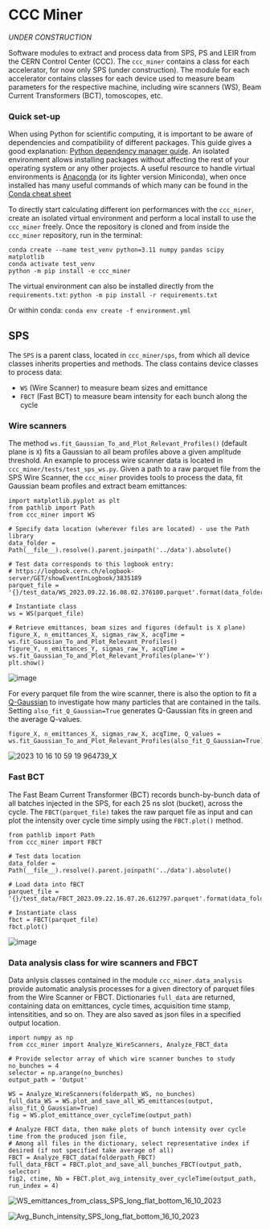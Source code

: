 # CCC Miner

*UNDER CONSTRUCTION*

Software modules to extract and process data from SPS, PS and LEIR from the CERN Control Center (CCC). The `ccc_miner` contains a class for each accelerator, for now only SPS (under construction). The module for each accelerator contains classes for each device used to measure beam parameters for the respective machine, including wire scanners (WS), Beam Current Transformers (BCT), tomoscopes, etc. 

### Quick set-up

When using Python for scientific computing, it is important to be aware of dependencies and compatibility of different packages. This guide gives a good explanation: [Python dependency manager guide](https://aaltoscicomp.github.io/python-for-scicomp/dependencies/#dependency-management). An isolated environment allows installing packages without affecting the rest of your operating system or any other projects. A useful resource to handle virtual environments is [Anaconda](https://www.anaconda.com/) (or its lighter version Miniconda), when once installed has many useful commands of which many can be found in the [Conda cheat sheet](https://docs.conda.io/projects/conda/en/4.6.0/_downloads/52a95608c49671267e40c689e0bc00ca/conda-cheatsheet.pdf) 

To directly start calculating different ion performances with the `ccc_miner`, create an isolated virtual environment and perform a local install to use the `ccc_miner` freely. Once the repository is cloned and from inside the `ccc_miner` repository, run in the terminal:

```
conda create --name test_venv python=3.11 numpy pandas scipy matplotlib
conda activate test_venv
python -m pip install -e ccc_miner
```
The virtual environment can also be installed directly from the `requirements.txt`: `python -m pip install -r requirements.txt`

Or within conda: `conda env create -f environment.yml`


## SPS 

The `SPS` is a parent class, located in `ccc_miner/sps`, from which all device classes inherits properties and methods. The class contains device classes to process data:
- `WS` (Wire Scanner) to measure beam sizes and emittance
- `FBCT` (Fast BCT) to measure beam intensity for each bunch along the cycle

### Wire scanners 

The method `ws.fit_Gaussian_To_and_Plot_Relevant_Profiles()` (default plane is `X`) fits a Gaussian to all beam profiles above a given amplitude threshold. An example to process wire scanner data is located in `ccc_miner/tests/test_sps_ws.py`. Given a path to a raw parquet file from the SPS Wire Scanner, the `ccc_miner` provides tools to process the data, fit Gaussian beam profiles and extract beam emittances: 
```
import matplotlib.pyplot as plt
from pathlib import Path
from ccc_miner import WS

# Specify data location (wherever files are located) - use the Path library 
data_folder = Path(__file__).resolve().parent.joinpath('../data').absolute()

# Test data corresponds to this logbook entry:
# https://logbook.cern.ch/elogbook-server/GET/showEventInLogbook/3835189
parquet_file = '{}/test_data/WS_2023.09.22.16.08.02.376100.parquet'.format(data_folder)

# Instantiate class 
ws = WS(parquet_file)

# Retrieve emittances, beam sizes and figures (default is X plane) 
figure_X, n_emittances_X, sigmas_raw_X, acqTime = ws.fit_Gaussian_To_and_Plot_Relevant_Profiles() 
figure_Y, n_emittances_Y, sigmas_raw_Y, acqTime = ws.fit_Gaussian_To_and_Plot_Relevant_Profiles(plane='Y') 
plt.show()
```

![image](https://github.com/ewaagaard/ccc_miner/assets/68541324/dd40a3e7-387c-4777-81fc-80e7508ca11e)

For every parquet file from the wire scanner, there is also the option to fit a [Q-Gaussian](https://en.wikipedia.org/wiki/Q-Gaussian_distribution) to investigate how many particles that are contained in the tails. Setting `also_fit_Q_Gaussian=True` generates Q-Gaussian fits in green and the average Q-values. 
```
figure_X, n_emittances_X, sigmas_raw_X, acqTime, Q_values = ws.fit_Gaussian_To_and_Plot_Relevant_Profiles(also_fit_Q_Gaussian=True)
```
![2023 10 16 10 59 19 964739_X](https://github.com/ewaagaard/ccc_miner/assets/68541324/1e0883e7-d477-45cc-b955-a261dcf27c0b)


### Fast BCT 

The Fast Beam Current Transformer (BCT) records bunch-by-bunch data of all batches injected in the SPS, for each 25 ns slot (bucket), across the cycle. The `FBCT(parquet_file)` takes the raw parquet file as input and can plot the intensity over cycle time simply using the `FBCT.plot()` method. 
```
from pathlib import Path
from ccc_miner import FBCT

# Test data location 
data_folder = Path(__file__).resolve().parent.joinpath('../data').absolute()

# Load data into fBCT
parquet_file = '{}/test_data/FBCT_2023.09.22.16.07.26.612797.parquet'.format(data_folder)

# Instantiate class 
fbct = FBCT(parquet_file)
fbct.plot()
```

![image](https://github.com/ewaagaard/ccc_miner/assets/68541324/ac2cb799-9a34-48c0-aad0-5ea5a9238851)


### Data analysis class for wire scanners and FBCT 

Data anlysis classes contained in the module `ccc_miner.data_analysis` provide automatic analysis processes for a given directory of parquet files from the Wire Scanner or FBCT. Dictionaries `full_data` are returned, containing data on emittances, cycle times, acquisition time stamp, intensitities, and so on. They are also saved as json files in a specified output location.  

```
import numpy as np
from ccc_miner import Analyze_WireScanners, Analyze_FBCT_data

# Provide selector array of which wire scanner bunches to study 
no_bunches = 4
selector = np.arange(no_bunches)
output_path = 'Output'

WS = Analyze_WireScanners(folderpath_WS, no_bunches)
full_data_WS = WS.plot_and_save_all_WS_emittances(output, also_fit_Q_Gaussian=True)
fig = WS.plot_emittance_over_cycleTime(output_path)

# Analyze FBCT data, then make plots of bunch intensity over cycle time from the produced json file,
# Among all files in the dictionary, select representative index if desired (if not specified take average of all)
FBCT = Analyze_FBCT_data(folderpath_FBCT)
full_data_FBCT = FBCT.plot_and_save_all_bunches_FBCT(output_path, selector)
fig2, ctime, Nb = FBCT.plot_avg_intensity_over_cycleTime(output_path, run_index = 4)
```
![WS_emittances_from_class_SPS_long_flat_bottom_16_10_2023](https://github.com/ewaagaard/ccc_miner/assets/68541324/50875882-bb36-438b-90ef-a84c850f0d80)

![Avg_Bunch_intensity_SPS_long_flat_bottom_16_10_2023](https://github.com/ewaagaard/ccc_miner/assets/68541324/6eb65a56-3aa1-4a3e-9712-fe0c7fb837c4)


